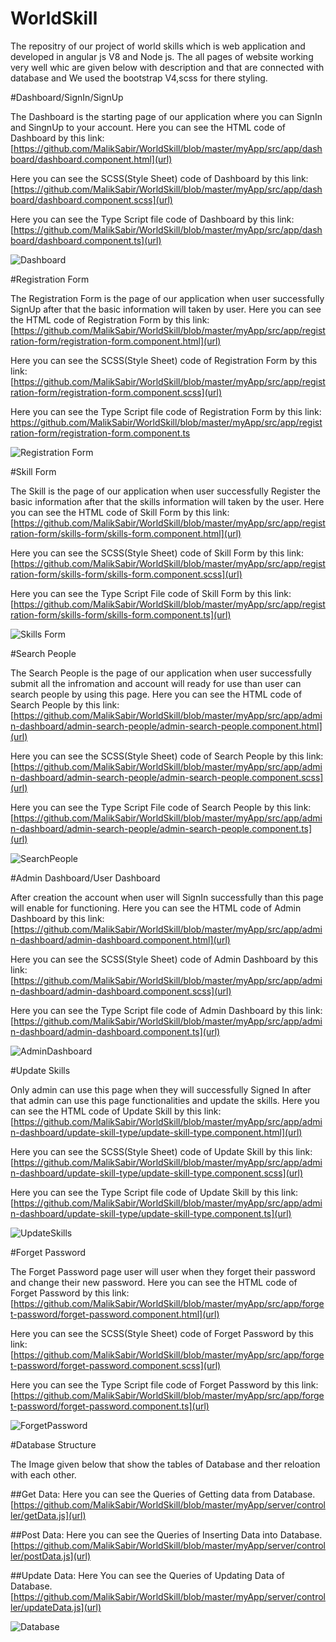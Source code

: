 # WorldSkill
The repositry of our project of world skills which is web application and developed in angular js V8 and Node js.
The all pages of website working very well whic are given below with description and that are connected with database
and We used the bootstrap V4,scss for there styling.

#Dashboard/SignIn/SignUp

The Dashboard is the starting page of our application where you can SignIn and SingnUp to your account.
Here you can see the HTML code of Dashboard by this link: [https://github.com/MalikSabir/WorldSkill/blob/master/myApp/src/app/dashboard/dashboard.component.html](url)

Here you can see the SCSS(Style Sheet) code of Dashboard by this link:
[https://github.com/MalikSabir/WorldSkill/blob/master/myApp/src/app/dashboard/dashboard.component.scss](url)

Here you can see the Type Script file code of Dashboard by this link:
[https://github.com/MalikSabir/WorldSkill/blob/master/myApp/src/app/dashboard/dashboard.component.ts](url)

![Dashboard](https://user-images.githubusercontent.com/66254986/83444526-f8701000-a464-11ea-97d9-35490a98b13a.PNG)

#Registration Form

The Registration Form is the page of our application when user successfully SignUp after that the basic information will taken by user.
Here you can see the HTML code of Registration Form by this link:
[https://github.com/MalikSabir/WorldSkill/blob/master/myApp/src/app/registration-form/registration-form.component.html](url)

Here you can see the SCSS(Style Sheet) code of Registration Form by this link:
[https://github.com/MalikSabir/WorldSkill/blob/master/myApp/src/app/registration-form/registration-form.component.scss](url)

Here you can see the Type Script file code of Registration Form by this link:
https://github.com/MalikSabir/WorldSkill/blob/master/myApp/src/app/registration-form/registration-form.component.ts

![Registration Form](https://user-images.githubusercontent.com/66254986/83444366-b8109200-a464-11ea-8d2a-c2a7e7ada7b5.PNG)

#Skill Form

The Skill is the page of our application when user successfully Register the basic information after that the skills information will taken by the user. 
Here you can see the HTML code of Skill Form by this link:
[https://github.com/MalikSabir/WorldSkill/blob/master/myApp/src/app/registration-form/skills-form/skills-form.component.html](url)

Here you can see the SCSS(Style Sheet) code of Skill Form by this link:
[https://github.com/MalikSabir/WorldSkill/blob/master/myApp/src/app/registration-form/skills-form/skills-form.component.scss](url)

Here you can see the Type Script File code of Skill Form by this link:
[https://github.com/MalikSabir/WorldSkill/blob/master/myApp/src/app/registration-form/skills-form/skills-form.component.ts](url)

![Skills Form](https://user-images.githubusercontent.com/66254986/83444684-2d7c6280-a465-11ea-93b1-406141b753bb.PNG)

#Search People

The Search People is the page of our application when user successfully submit all the infromation and account will ready for use than user can search people by using this page.
Here you can see the HTML code of Search People by this link:
[https://github.com/MalikSabir/WorldSkill/blob/master/myApp/src/app/admin-dashboard/admin-search-people/admin-search-people.component.html](url)

Here you can see the SCSS(Style Sheet) code of Search People by this link:
[https://github.com/MalikSabir/WorldSkill/blob/master/myApp/src/app/admin-dashboard/admin-search-people/admin-search-people.component.scss](url)

Here you can see the Type Script File code of Search People by this link:
[https://github.com/MalikSabir/WorldSkill/blob/master/myApp/src/app/admin-dashboard/admin-search-people/admin-search-people.component.ts](url)

![SearchPeople](https://user-images.githubusercontent.com/66254986/83443266-e7260400-a462-11ea-962f-a4fedef791bc.PNG)

#Admin Dashboard/User Dashboard

After creation the account when user will SignIn successfully than this page will enable for functioning.
Here you can see the HTML code of Admin Dashboard by this link:
[https://github.com/MalikSabir/WorldSkill/blob/master/myApp/src/app/admin-dashboard/admin-dashboard.component.html](url)

Here you can see the SCSS(Style Sheet) code of Admin Dashboard by this link:
[https://github.com/MalikSabir/WorldSkill/blob/master/myApp/src/app/admin-dashboard/admin-dashboard.component.scss](url)

Here you can see the Type Script file code of Admin Dashboard by this link:
[https://github.com/MalikSabir/WorldSkill/blob/master/myApp/src/app/admin-dashboard/admin-dashboard.component.ts](url)

![AdminDashboard](https://user-images.githubusercontent.com/66254986/83444829-64527880-a465-11ea-9c70-f242d275c182.PNG)

#Update Skills

Only admin can use this page when they will successfully Signed In after that admin can use this page functionalities and update the skills.
Here you can see the HTML code of Update Skill by this link:
[https://github.com/MalikSabir/WorldSkill/blob/master/myApp/src/app/admin-dashboard/update-skill-type/update-skill-type.component.html](url)

Here you can see the SCSS(Style Sheet) code of Update Skill by this link:
[https://github.com/MalikSabir/WorldSkill/blob/master/myApp/src/app/admin-dashboard/update-skill-type/update-skill-type.component.scss](url)

Here you can see the Type Script file code of Update Skill by this link:
[https://github.com/MalikSabir/WorldSkill/blob/master/myApp/src/app/admin-dashboard/update-skill-type/update-skill-type.component.ts](url)

![UpdateSkills](https://user-images.githubusercontent.com/66254986/83445108-d4f99500-a465-11ea-9035-ecbf1d09f3d4.PNG)

#Forget Password

The Forget Password page user will user when they forget their password and change their new password.
Here you can see the HTML code of Forget Password by this link:
[https://github.com/MalikSabir/WorldSkill/blob/master/myApp/src/app/forget-password/forget-password.component.html](url)

Here you can see the SCSS(Style Sheet) code of Forget Password by this link:
[https://github.com/MalikSabir/WorldSkill/blob/master/myApp/src/app/forget-password/forget-password.component.scss](url)

Here you can see the Type Script file code of Forget Password by this link:
[https://github.com/MalikSabir/WorldSkill/blob/master/myApp/src/app/forget-password/forget-password.component.ts](url)

![ForgetPassword](https://user-images.githubusercontent.com/66254986/83444981-a380c980-a465-11ea-8dfd-2b212a3484c9.PNG)

#Database Structure

The Image given below that show the tables of Database and ther reloation with each other.

##Get Data: Here you can see the Queries of Getting data from Database.
[https://github.com/MalikSabir/WorldSkill/blob/master/myApp/server/controller/getData.js](url)

##Post Data: Here you can see the Queries of Inserting Data into Database.
[https://github.com/MalikSabir/WorldSkill/blob/master/myApp/server/controller/postData.js](url)

##Update Data: Here You can see the Queries of Updating Data of Database.
[https://github.com/MalikSabir/WorldSkill/blob/master/myApp/server/controller/updateData.js](url)

![Database](https://user-images.githubusercontent.com/66254986/83445301-299d1000-a466-11ea-9423-bd912ca5ef11.PNG)


